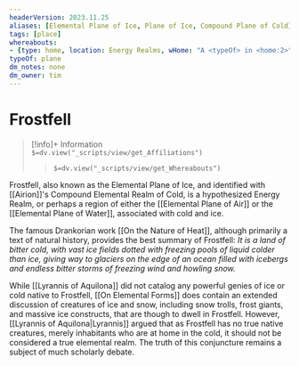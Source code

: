```yaml
---
headerVersion: 2023.11.25
aliases: [Elemental Plane of Ice, Plane of Ice, Compound Plane of Cold]
tags: [place]
whereabouts: 
- {type: home, location: Energy Realms, wHome: "A <typeOf> in <home:2>"}
typeOf: plane
dm_notes: none
dm_owner: tim
---
```

# Frostfell
>[!info]+ Information  
> `$=dv.view("_scripts/view/get_Affiliations")`  
>> `$=dv.view("_scripts/view/get_Whereabouts")`

Frostfell, also known as the Elemental Plane of Ice, and identified with [[Airion]]'s Compound Elemental Realm of Cold, is a hypothesized Energy Realm, or perhaps a region of either the [[Elemental Plane of Air]] or the [[Elemental Plane of Water]], associated with cold and ice. 

The famous Drankorian work [[On the Nature of Heat]], although primarily a text of natural history, provides the best summary of Frostfell: *It is a land of bitter cold, with vast ice fields dotted with freezing pools of liquid colder than ice, giving way to glaciers on the edge of an ocean filled with icebergs and endless bitter storms of freezing wind and howling snow.*

While [[Lyrannis of Aquilona]] did not catalog any powerful genies of ice or cold native to Frostfell, [[On Elemental Forms]] does contain an extended discussion of creatures of ice and snow, including snow trolls, frost giants, and massive ice constructs, that are though to dwell in Frostfell. However, [[Lyrannis of Aquilona|Lyrannis]] argued that as Frostfell has no true native creatures, merely inhabitants who are at home in the cold, it should not be considered a true elemental realm. The truth of this conjuncture remains a subject of much scholarly debate. 